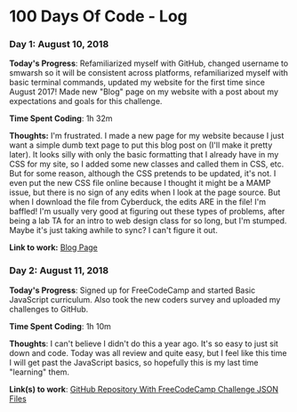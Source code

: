 # 100 Days Of Code - Log

### Day 1: August 10, 2018

**Today's Progress**: Refamiliarized myself with GitHub, changed username to smwarsh so it will be consistent across platforms, refamiliarized myself with basic terminal commands, updated my website for the first time since August 2017! Made new "Blog" page on my website with a post about my expectations and goals for this challenge.

**Time Spent Coding**: 1h 32m

**Thoughts:** I'm frustrated. I made a new page for my website because I just want a simple dumb text page to put this blog post on (I'll make it pretty later). It looks silly with only the basic formatting that I already have in my CSS for my site, so I added some new classes and called them in CSS, etc. But for some reason, although the CSS pretends to be updated, it's not. I even put the new CSS file online because I thought it might be a MAMP issue, but there is no sign of any edits when I look at the page source. But when I download the file from Cyberduck, the edits ARE in the file! I'm baffled! I'm usually very good at figuring out these types of problems, after being a lab TA for an intro to web design class for so long, but I'm stumped. Maybe it's just taking awhile to sync? I can't figure it out.

**Link to work:** [Blog Page](https://www.stephwarsh.com/blog.php)

### Day 2: August 11, 2018

**Today's Progress**: Signed up for FreeCodeCamp and started Basic JavaScript curriculum. Also took the new coders survey and uploaded my challenges to GitHub.

**Time Spent Coding**: 1h 10m

**Thoughts**: I can't believe I didn't do this a year ago. It's so easy to just sit down and code. Today was all review and quite easy, but I feel like this time I will get past the JavaScript basics, so hopefully this is my last time "learning" them.

**Link(s) to work**: [GitHub Repository With FreeCodeCamp Challenge JSON Files](https://github.com/smwarsh/javascript-exercises)

<!---
### Day 1: June 27, Monday

**Today's Progress**: I've gone through many exercises on FreeCodeCamp.

**Thoughts** I've recently started coding, and it's a great feeling when I finally solve an algorithm challenge after a lot of attempts and hours spent.

**Link(s) to work**
1. [Find the Longest Word in a String](https://www.freecodecamp.com/challenges/find-the-longest-word-in-a-string)
2. [Title Case a Sentence](https://www.freecodecamp.com/challenges/title-case-a-sentence)
--->
